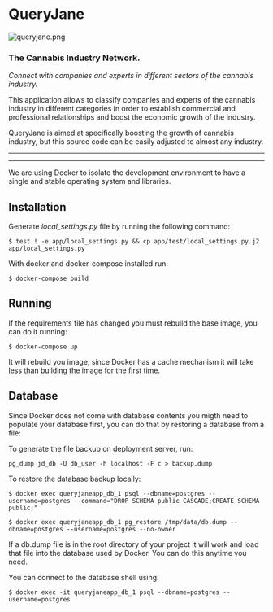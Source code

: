 # QueryJane

![queryjane.png](https://steemitimages.com/DQmcXpCUp5m2m2VKGXq3quvjMsAyDJVE6CNmFZ4qdB94KH8/queryjane.png)


### The Cannabis Industry Network.

*Connect with companies and experts in different sectors of the cannabis industry.*


This application allows to classify companies and experts of the cannabis industry in different categories in order to establish commercial and professional relationships and boost the economic growth of the industry.

QueryJane is aimed at specifically boosting the growth of cannabis industry, but this source code can be easily adjusted to almost any industry.


***
***

We are using Docker to isolate the development environment to have a single
and stable operating system and libraries.

## Installation

Generate *local_settings.py* file by running the following command:

    $ test ! -e app/local_settings.py && cp app/test/local_settings.py.j2 app/local_settings.py

With docker and docker-compose installed run:

    $ docker-compose build

## Running

If the requirements file has changed you must rebuild the base image, you can do
it running:

    $ docker-compose up

It will rebuild you image, since Docker has a cache mechanism it will take
less than building the image for the first time.


## Database

Since Docker does not come with database contents you migth need to populate
your database first, you can do that by restoring a database from a file:

To generate the file backup on deployment server, run:
    
    pg_dump jd_db -U db_user -h localhost -F c > backup.dump

To restore the database backup locally:

    $ docker exec queryjaneapp_db_1 psql --dbname=postgres --username=postgres --command="DROP SCHEMA public CASCADE;CREATE SCHEMA public;"

    $ docker exec queryjaneapp_db_1 pg_restore /tmp/data/db.dump --dbname=postgres --username=postgres --no-owner

If a db.dump file is in the root directory of your project it will work and load
that file into the database used by Docker. You can do this anytime you need.

You can connect to the database shell using:

    $ docker exec -it queryjaneapp_db_1 psql --dbname=postgres --username=postgres

